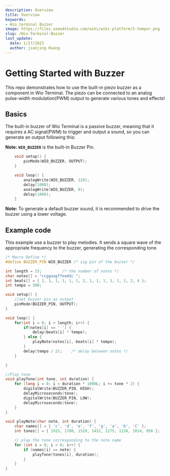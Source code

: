 ```yaml
---
description: Overview
title: Overview
keywords:
- Wio_terminal Buzzer
image: https://files.seeedstudio.com/wiki/wiki-platform/S-tempor.png
slug: /Wio-Terminal-Buzzer
last_update:
  date: 1/17/2023
  author: jianjing Huang
---
```


# Getting Started with Buzzer

This repo demonstrates how to use the built-in piezo buzzer as a component in Wio Terminal. The piezo can be connected to an analog pulse-width modulation(PWM) output to generate various tones and effects!

## Basics

The built-in buzzer of Wio Terminal is a passive buzzer, meaning that it requires a AC signal(PWM) to trigger and output a sound, so you can generate an output following this:

**Note:** **`WIO_BUZZER`** is the built-in Buzzer Pin.

```cpp
    void setup() {
        pinMode(WIO_BUZZER, OUTPUT);
    }

    void loop() {
        analogWrite(WIO_BUZZER, 128);
        delay(1000);
        analogWrite(WIO_BUZZER, 0);
        delay(1000);
    }
```

**Note:** To generate a default buzzer sound, it is recommended to drive the buzzer using a lower voltage.

## Example code

This example use a buzzer to play melodies. It sends a square wave of the appropriate frequency to the buzzer, generating the corresponding tone.

```cpp
/* Macro Define */
#define BUZZER_PIN WIO_BUZZER /* sig pin of the buzzer */

int length = 15;         /* the number of notes */
char notes[] = "ccggaagffeeddc ";
int beats[] = { 1, 1, 1, 1, 1, 1, 2, 1, 1, 1, 1, 1, 1, 2, 4 };
int tempo = 300;

void setup() {
    //set buzzer pin as output
    pinMode(BUZZER_PIN, OUTPUT);
}

void loop() {
    for(int i = 0; i < length; i++) {
        if(notes[i] == ' ') {
            delay(beats[i] * tempo);
        } else {
            playNote(notes[i], beats[i] * tempo);
        }
        delay(tempo / 2);    /* delay between notes */
    }

}

//Play tone
void playTone(int tone, int duration) {
    for (long i = 0; i < duration * 1000L; i += tone * 2) {
        digitalWrite(BUZZER_PIN, HIGH);
        delayMicroseconds(tone);
        digitalWrite(BUZZER_PIN, LOW);
        delayMicroseconds(tone);
    }
}

void playNote(char note, int duration) {
    char names[] = { 'c', 'd', 'e', 'f', 'g', 'a', 'b', 'C' };
    int tones[] = { 1915, 1700, 1519, 1432, 1275, 1136, 1014, 956 };

    // play the tone corresponding to the note name
    for (int i = 0; i < 8; i++) {
        if (names[i] == note) {
            playTone(tones[i], duration);
        }
    }
}
```
